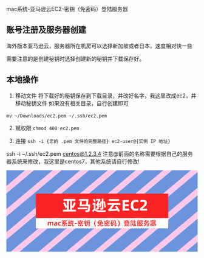 mac系统-亚马逊云EC2-密钥（免密码）登陆服务器
## 账号注册及服务器创建

海外版本亚马逊云，服务器所在机房可以选择新加坡或者日本，速度相对快一些

需要注意的是创建秘钥时选择创建新的秘钥并下载保存好。

## 本地操作
1. 移动文件
将下载好的秘钥保存到下载目录，并改好名字，我这里改成ec2，并移动秘钥文件
如果没有相关目录，自行创建即可

`mv ~/Downloads/ec2.pem ~/.ssh/ec2.pem`

2. 赋权限
`chmod 400 ec2.pem`

3. 连接
`ssh -i {您的 .pem 文件的完整路径} ec2-user@{实例 IP 地址}`

ssh -i ~/.ssh/ec2.pem centos@1.2.3.4
注意@前面的名称需要根据自己的服务器系统来修改，我这里是centos7，其他系统请自行修改!

![e](media/ec2.png)




